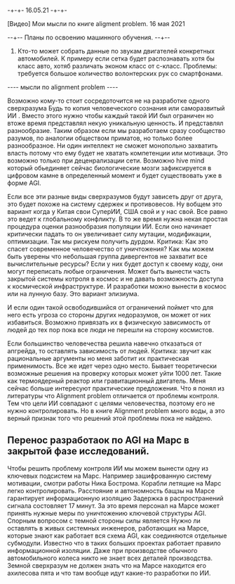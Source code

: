 -+-+- 16.05.21 -+-+-

[Видео] Мои мысли по книге aligment problem. 16 мая 2021

--+-- Планы по освоению машинного обучения. --+--
1. Кто-то может собрать данные по звукам двигателей конкретных автомобилей.
К примеру если сетка будет распознавать хотя бы класс авто, хотяб различать эконом класс от с-класс.
Проблемы: требуется большое количество волонтерских рук со смартфонами.

---- мысли по alignment problem ----

Возможно кому-то стоит сосредоточится не на разработке одного сверхразума
Будь то копия человеческого сознания или саморазвитый ИИ .
Вместо этого нужно чтобы каждый такой ИИ был ограничен но втоже время представлял некую уникальную ценность.
И представлял разнообразие.
Таким образом если мы разработаем сразу сообщество разумов, по аналогии обществом приматов, но только более разнообразное.
Ни один интеллект не сможет монопольно захватить власть потому что ему будет не хватать компетенции или мотиваци.
Это возможно только при деценрализации сети.
Возможно hive mind который обьединяет сейчас биологические мозги зафиксируется в цифровом камне в определенный момент и будет существовать уже в форме AGI.

Если все эти разные виды сверхразумов будут зависеть друг от друга, это будет похоже на систему сдержек и противовесов.
Ну вобщем это вариант когда у Китая свои СуперИИ, США свой и у нас свой.
Все равно это ведет к глобальному конфликту.
В то же время нужна некая простая процедура оценки разнообразия популяции ИИ.
Если оно начинает критически падать то он увеличивает силу мутации, модификации, оптимизации.
Так мы рискуем получить дурдом.
Критика: Как это спасет современное человечество от уничтожения?
Как мы можем быть уверены что небольшая группа дивергентов не захватит все вычислительные ресурсы?
Если у них будет доступ к своему коду, они могут переписать любые ограничения.
Может быть вынести часть закрытой системы котроля в космос и не давать возможность доступа к космической инфраструктуре.
И разработки можно вынести в космос или на лунную базу. Это вариант элизиума.

И если один такой освободившийся от ограничений поймет что для него есть угроза со стороны других недоразумов,
он может от них избавиться.
Возможно привязать их в физическую зависимость от людей до тех пор пока все люди не перешли на сторону космистов.

Если большинство человечества решила навечно отказаться от апгрейда, то оставлять зависимость от людей.
Критика: звучит как рациональные аргументы но меня заботит их практическая применимость.
Все же идет через одно место. Бывает теоретически возможные решения на проверку которых может уйти 1000 лет.
Такие как термоядерный реактор или гравитационный двигатель.
Меня сейчас больше интересуют практические предложения.
Что я понял из литературы что Alignment problem отличается от проблемы контроля.
Тем что цели ИИ совпадают с целями человечества, поэтому его не нужно контролировать.
Но в книге Alignment problem много воды, а это верный признак того что решений этой проблемы пока не найдено.

## Перенос разработаок по AGI на Марс в закрытой фазе исследований.
Чтобы решить проблему контроля ИИ мы можем вынести одну из ключевых подсистем на Марс.
Например зашифрованную систему мотивации, смотри работы Ника Бострома.
Корабли летящие на Марс легко контролировать.
Расстояние и автономность бащзы на Марсе гарантирует информационную изоляцию
Задержка в распространений сигнала состовляет 17 минут. 
За это время персонал на Марсе может принять нужные меры по уничтожению ключевой структуры AGI.
Спорным вопросом с темной стороны силы является 
Нужно ли оставлять в живых системных инженеров, работающих на Марсе, которые знают как работает вся схема AGI, как соединяются отдельные субмодули. 
Известно что в таких больших проектах работает правило информационной изоляции.
Даже при производстве обычного автомобильного колеса никто не знает всех деталей производства.   
Земной сверхразум не должен знать что на Марсе находится его ахилесова пята и что там вообще идут какие-то разработки по ИИ.


